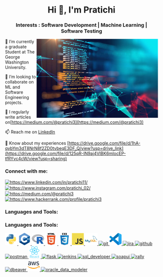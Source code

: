 
<h1 align="center">Hi 👋, I'm Pratichi</h1>
<h3 align="center">Interests : Software Development | Machine Learning | Software Testing</h3>
<img align="right" alt="Coding" width="400" src="image.png">




🌱 I’m currently a graduate Student at The George Washington University.<br>

💞️ I’m looking to collaborate on ML and Software Engineering projects.<br>

📝 I regularly write articles on[https://medium.com/@pratichi3](https://medium.com/@pratichi3)

📫 Reach me on <a href="https://www.linkedin.com/in/pratichi11/" class="links">LinkedIn</a>

📄 Know about my experiences [https://drive.google.com/file/d/1hA-qybYm3dT8NrN8f2ZD0tvbeqE3DF_Q/view?usp=drive_link](https://drive.google.com/file/d/125qR-IN9aj4VIBK6mIocEP-tfRYvc4cW/view?usp=sharing)

<h3 align="left">Connect with me:</h3>
<p align="left"><a href="https://www.linkedin.com/in/pratichi11/" target="blank"><img align="center" src="https://raw.githubusercontent.com/rahuldkjain/github-profile-readme-generator/master/src/images/icons/Social/linked-in-alt.svg" alt="https://www.linkedin.com/in/pratichi11/" height="30" width="40" /></a><a href="https://www.instagram.com/pratichi_02/" target="blank"><img align="center" src="https://raw.githubusercontent.com/rahuldkjain/github-profile-readme-generator/master/src/images/icons/Social/instagram.svg" alt="https://www.instagram.com/pratichi_02/" height="30" width="40" /></a><a href="https://medium.com/@pratichi3" target="blank"><img align="center" src="https://raw.githubusercontent.com/rahuldkjain/github-profile-readme-generator/master/src/images/icons/Social/medium.svg" alt="https://medium.com/@pratichi3" height="30" width="40" /></a><a href="https://www.hackerrank.com/profile/pratichi3" target="blank"><img align="center" src="https://raw.githubusercontent.com/rahuldkjain/github-profile-readme-generator/master/src/images/icons/Social/hackerrank.svg" alt="https://www.hackerrank.com/profile/pratichi3" height="30" width="40" /></a></p>



<h3 align="left">Languages and Tools:</h3>
<p align="left">

<h3 align="left">Languages and Tools:</h3>
<p align="left">
  <a href="https://www.python.org" target="_blank" rel="noreferrer">
    <img src="https://raw.githubusercontent.com/devicons/devicon/master/icons/python/python-original.svg" alt="python" width="40" height="40"/>
  </a>
  <a href="https://en.wikipedia.org/wiki/C%2B%2B" target="_blank" rel="noreferrer">
    <img src="https://raw.githubusercontent.com/devicons/devicon/master/icons/cplusplus/cplusplus-original.svg" alt="cplusplus" width="40" height="40"/>
  </a>
  <a href="https://www.r-project.org/" target="_blank" rel="noreferrer">
    <img src="https://raw.githubusercontent.com/devicons/devicon/master/icons/r/r-original.svg" alt="r" width="40" height="40"/>
  </a>
  <a href="https://developer.mozilla.org/en-US/docs/Web/HTML" target="_blank" rel="noreferrer">
    <img src="https://raw.githubusercontent.com/devicons/devicon/master/icons/html5/html5-original-wordmark.svg" alt="html5" width="40" height="40"/>
  </a>
  <a href="https://developer.mozilla.org/en-US/docs/Web/CSS" target="_blank" rel="noreferrer">
    <img src="https://raw.githubusercontent.com/devicons/devicon/master/icons/css3/css3-original-wordmark.svg" alt="css3" width="40" height="40"/>
  </a>
  <a href="https://developer.mozilla.org/en-US/docs/Web/JavaScript" target="_blank" rel="noreferrer">
    <img src="https://raw.githubusercontent.com/devicons/devicon/master/icons/javascript/javascript-original.svg" alt="javascript" width="40" height="40"/>
  </a>
  <a href="https://www.mysql.com/" target="_blank" rel="noreferrer">
    <img src="https://raw.githubusercontent.com/devicons/devicon/master/icons/mysql/mysql-original-wordmark.svg" alt="mysql" width="40" height="40"/>
  </a>
  <a href="https://git-scm.com/" target="_blank" rel="noreferrer">
    <img src="https://www.vectorlogo.zone/logos/git-scm/git-scm-icon.svg" alt="git" width="40" height="40"/>
  </a>
  <a href="https://code.visualstudio.com/" target="_blank" rel="noreferrer">
    <img src="https://raw.githubusercontent.com/devicons/devicon/master/icons/vscode/vscode-original.svg" alt="vscode" width="40" height="40"/>
  </a>
  <a href="https://www.atlassian.com/software/jira" target="_blank" rel="noreferrer">
    <img src="https://www.vectorlogo.zone/logos/atlassian_jira/atlassian_jira-icon.svg" alt="jira" width="40" height="40"/>
  </a>
  <a href="https://github.com/" target="_blank" rel="noreferrer">
    <img src="https://www.vectorlogo.zone/logos/github/github-icon.svg" alt="github" width="40" height="40"/>
  </a>
  <a href="https://www.postman.com/" target="_blank" rel="noreferrer">
    <img src="https://www.vectorlogo.zone/logos/getpostman/getpostman-icon.svg" alt="postman" width="40" height="40"/>
  </a>
  <a href="https://reactjs.org/" target="_blank" rel="noreferrer">
    <img src="https://raw.githubusercontent.com/devicons/devicon/master/icons/react/react-original-wordmark.svg" alt="reactjs" width="40" height="40"/>
  </a>
  <a href="https://flask.palletsprojects.com/" target="_blank" rel="noreferrer">
    <img src="https://www.vectorlogo.zone/logos/pocoo_flask/pocoo_flask-icon.svg" alt="flask" width="40" height="40"/>
  </a>
  <a href="https://www.jenkins.io/" target="_blank" rel="noreferrer">
    <img src="https://www.vectorlogo.zone/logos/jenkins/jenkins-icon.svg" alt="jenkins" width="40" height="40"/>
  </a>
  <a href="https://www.oracle.com/tools/developer-tools/sql-developer/" target="_blank" rel="noreferrer">
    <img src="https://www.vectorlogo.zone/logos/oracle/oracle-icon.svg" alt="sql_developer" width="40" height="40"/>
  </a>

  <a href="https://www.soapui.org/" target="_blank" rel="noreferrer">
    <img src="https://www.example.com/soapui-icon.svg" alt="soapui" width="40" height="40"/> <!-- Placeholder -->
  </a>
  <a href="https://rally1.rallydev.com/" target="_blank" rel="noreferrer">
    <img src="https://www.example.com/rally-icon.svg" alt="rally" width="40" height="40"/> <!-- Placeholder -->
  </a>
  <a href="https://dbeaver.io/" target="_blank" rel="noreferrer">
    <img src="https://www.example.com/dbeaver-icon.svg" alt="dbeaver" width="40" height="40"/> <!-- Placeholder -->
  </a>
  <a href="https://aws.amazon.com/ec2/" target="_blank" rel="noreferrer">
    <img src="https://raw.githubusercontent.com/devicons/devicon/master/icons/amazonwebservices/amazonwebservices-original-wordmark.svg" alt="ec2" width="40" height="40"/>
  </a>
   <a href="https://www.oracle.com/tools/data-modeling/" target="_blank" rel="noreferrer">
    <img src="https://www.vectorlogo.zone/logos/oracle/oracle-icon.svg" alt="oracle_data_modeler" width="40" height="40"/>
  </a>
</p>
